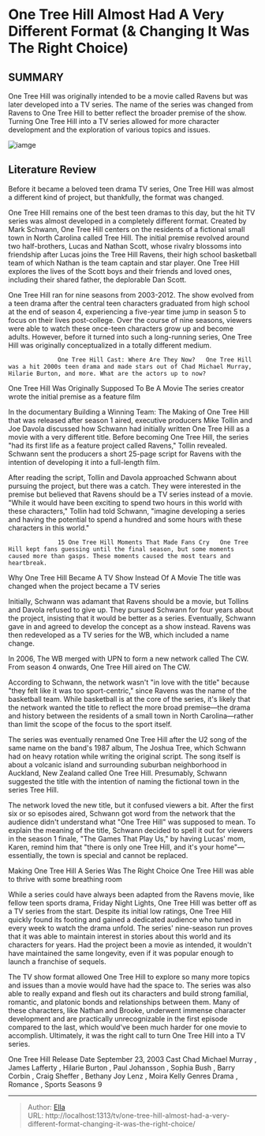 # One Tree Hill Almost Had A Very Different Format (&amp; Changing It Was The Right Choice)


## SUMMARY 



  One Tree Hill was originally intended to be a movie called Ravens but was later developed into a TV series.   The name of the series was changed from Ravens to One Tree Hill to better reflect the broader premise of the show.   Turning One Tree Hill into a TV series allowed for more character development and the exploration of various topics and issues.  

![iamge](https://static1.srcdn.com/wordpress/wp-content/uploads/2024/01/one-tree-hill.jpg)

## Literature Review
Before it became a beloved teen drama TV series, One Tree Hill was almost a different kind of project, but thankfully, the format was changed.




One Tree Hill remains one of the best teen dramas to this day, but the hit TV series was almost developed in a completely different format. Created by Mark Schwann, One Tree Hill centers on the residents of a fictional small town in North Carolina called Tree Hill. The initial premise revolved around two half-brothers, Lucas and Nathan Scott, whose rivalry blossoms into friendship after Lucas joins the Tree Hill Ravens, their high school basketball team of which Nathan is the team captain and star player. One Tree Hill explores the lives of the Scott boys and their friends and loved ones, including their shared father, the deplorable Dan Scott.




One Tree Hill ran for nine seasons from 2003-2012. The show evolved from a teen drama after the central teen characters graduated from high school at the end of season 4, experiencing a five-year time jump in season 5 to focus on their lives post-college. Over the course of nine seasons, viewers were able to watch these once-teen characters grow up and become adults. However, before it turned into such a long-running series, One Tree Hill was originally conceptualized in a totally different medium.

                  One Tree Hill Cast: Where Are They Now?   One Tree Hill was a hit 2000s teen drama and made stars out of Chad Michael Murray, Hilarie Burton, and more. What are the actors up to now?    


 One Tree Hill Was Originally Supposed To Be A Movie 
The series creator wrote the initial premise as a feature film
          

In the documentary Building a Winning Team: The Making of One Tree Hill that was released after season 1 aired, executive producers Mike Tollin and Joe Davola discussed how Schwann had initially written One Tree Hill as a movie with a very different title. Before becoming One Tree Hill, the series &#34;had its first life as a feature project called Ravens,&#34; Tollin revealed. Schwann sent the producers a short 25-page script for Ravens with the intention of developing it into a full-length film.




After reading the script, Tollin and Davola approached Schwann about pursuing the project, but there was a catch. They were interested in the premise but believed that Ravens should be a TV series instead of a movie. &#34;While it would have been exciting to spend two hours in this world with these characters,&#34; Tollin had told Schwann, &#34;imagine developing a series and having the potential to spend a hundred and some hours with these characters in this world.&#34;

                  15 One Tree Hill Moments That Made Fans Cry   One Tree Hill kept fans guessing until the final season, but some moments caused more than gasps. These moments caused the most tears and heartbreak.     



 Why One Tree Hill Became A TV Show Instead Of A Movie 
The title was changed when the project became a TV series
          

Initially, Schwann was adamant that Ravens should be a movie, but Tollins and Davola refused to give up. They pursued Schwann for four years about the project, insisting that it would be better as a series. Eventually, Schwann gave in and agreed to develop the concept as a show instead. Ravens was then redeveloped as a TV series for the WB, which included a name change.






In 2006, The WB merged with UPN to form a new network called The CW. From season 4 onwards, One Tree Hill aired on The CW.




According to Schwann, the network wasn&#39;t &#34;in love with the title&#34; because &#34;they felt like it was too sport-centric,&#34; since Ravens was the name of the basketball team. While basketball is at the core of the series, it&#39;s likely that the network wanted the title to reflect the more broad premise—the drama and history between the residents of a small town in North Carolina—rather than limit the scope of the focus to the sport itself.

The series was eventually renamed One Tree Hill after the U2 song of the same name on the band&#39;s 1987 album, The Joshua Tree, which Schwann had on heavy rotation while writing the original script. The song itself is about a volcanic island and surrounding suburban neighborhood in Auckland, New Zealand called One Tree Hill. Presumably, Schwann suggested the title with the intention of naming the fictional town in the series Tree Hill.




The network loved the new title, but it confused viewers a bit. After the first six or so episodes aired, Schwann got word from the network that the audience didn&#39;t understand what &#34;One Tree Hill&#34; was supposed to mean. To explain the meaning of the title, Schwann decided to spell it out for viewers in the season 1 finale, &#34;The Games That Play Us,&#34; by having Lucas&#39; mom, Karen, remind him that &#34;there is only one Tree Hill, and it&#39;s your home&#34;—essentially, the town is special and cannot be replaced.



 Making One Tree Hill A Series Was The Right Choice 
One Tree Hill was able to thrive with some breathing room
         

While a series could have always been adapted from the Ravens movie, like fellow teen sports drama, Friday Night Lights, One Tree Hill was better off as a TV series from the start. Despite its initial low ratings, One Tree Hill quickly found its footing and gained a dedicated audience who tuned in every week to watch the drama unfold. The series&#39; nine-season run proves that it was able to maintain interest in stories about this world and its characters for years. Had the project been a movie as intended, it wouldn&#39;t have maintained the same longevity, even if it was popular enough to launch a franchise of sequels.




The TV show format allowed One Tree Hill to explore so many more topics and issues than a movie would have had the space to. The series was also able to really expand and flesh out its characters and build strong familial, romantic, and platonic bonds and relationships between them. Many of these characters, like Nathan and Brooke, underwent immense character development and are practically unrecognizable in the first episode compared to the last, which would&#39;ve been much harder for one movie to accomplish. Ultimately, it was the right call to turn One Tree Hill into a TV series.

  One Tree Hill   Release Date   September 23, 2003    Cast   Chad Michael Murray , James Lafferty , Hilarie Burton , Paul Johansson , Sophia Bush , Barry Corbin , Craig Sheffer , Bethany Joy Lenz , Moira Kelly    Genres   Drama , Romance , Sports    Seasons   9       



---

> Author: [Ella](https://instagram.hk.cn/)  
> URL: http://localhost:1313/tv/one-tree-hill-almost-had-a-very-different-format-changing-it-was-the-right-choice/  

